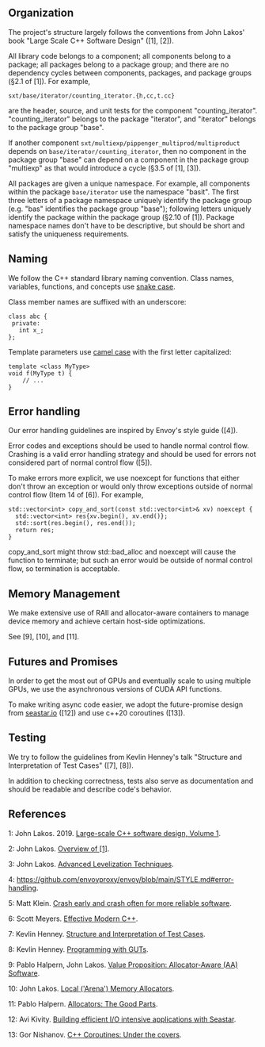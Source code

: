 ## Organization
The project's structure largely follows the conventions from John Lakos' book 
"Large Scale C++ Software Design" ([1], [2]).

All library code belongs to a component; all components belong to a package;
all packages belong to a package group; and there are no dependency cycles
between components, packages, and package groups (§2.1 of [1]). For example,

```
sxt/base/iterator/counting_iterator.{h,cc,t.cc}
```
are the header, source, and unit tests for the component "counting_iterator". "counting_iterator"
belongs to the package "iterator", and "iterator" belongs to the package group "base".

If another component `sxt/multiexp/pippenger_multiprod/multiproduct` depends on
`base/iterator/counting_iterator`, then no component in the package group "base"
can depend on a component in the package group "multiexp" as that would introduce
a cycle (§3.5 of [1], [3]).

All packages are given a unique namespace. For example, all components within
the package `base/iterator` use the namespace "basit". The first three letters
of a package namespace uniquely identify the package group (e.g. "bas"
identifies the package group "base"); following letters uniquely identify the
package within the package group (§2.10 of [1]). Package namespace names don't have to
be descriptive, but should be short and satisfy the uniqueness requirements.

## Naming
We follow the C++ standard library naming convention. Class names, variables, 
functions, and concepts use [snake case](https://en.wikipedia.org/wiki/Snake_case).

Class member names are suffixed with an underscore:
```
class abc {
 private:
   int x_;
};
```

Template parameters use [camel case](https://en.wikipedia.org/wiki/Camel_case) with the
first letter capitalized:
```
template <class MyType>
void f(MyType t) {
    // ...
}
```

## Error handling
Our error handling guidelines are inspired by Envoy's style guide ([4]).

Error codes and exceptions should be used to handle normal control flow. Crashing is a valid
error handling strategy and should be used for errors not considered part of normal control flow
([5]).

To make errors more explicit, we use noexcept for functions that either don't throw an exception or
would only throw exceptions outside of normal control flow (Item 14 of [6]). For example,

```
std::vector<int> copy_and_sort(const std::vector<int>& xv) noexcept {
  std::vector<int> res{xv.begin(), xv.end()};
  std::sort(res.begin(), res.end());
  return res;
}
```
copy_and_sort might throw std::bad_alloc and noexcept will cause the function to terminate; 
but such an error would be outside of normal control flow, so termination is acceptable.

## Memory Management
We make extensive use of RAII and allocator-aware containers to manage device memory and 
achieve certain host-side optimizations.

See [9], [10], and [11].

## Futures and Promises
In order to get the most out of GPUs and eventually scale to using multiple GPUs, we use
the asynchronous versions of CUDA API functions.

To make writing async code easier, we adopt the future-promise design from
[seastar.io](https://seastar.io/) ([12]) and use c++20 coroutines ([13]).

## Testing
We try to follow the guidelines from Kevlin Henney's talk "Structure and Interpretation of Test Cases"
([7], [8]).

In addition to checking correctness, tests also serve as documentation and
should be readable and describe code's behavior.

## References
1: John Lakos. 2019. [Large-scale C++ software design, Volume 1](https://www.amazon.com/Large-Scale-Architecture-Addison-Wesley-Professional-Computing/dp/0201717069/ref=sr_1_fkmr0_1?crid=1K4S108K8A8DU&keywords=large+scale+c%2B%2B+design+2nd&qid=1684861966&sprefix=large+scale+c%2B%2B+design+2nd%2Caps%2C162&sr=8-1-fkmr0&ufe=app_do%3Aamzn1.fos.006c50ae-5d4c-4777-9bc0-4513d670b6bc).

2: John Lakos. [Overview of [1]](https://youtu.be/d3zMfMC8l5U).

3: John Lakos. [Advanced Levelization Techniques](https://youtu.be/QjFpKJ8Xx78).

4: https://github.com/envoyproxy/envoy/blob/main/STYLE.md#error-handling.

5: Matt Klein. [Crash early and crash often for more reliable software](https://medium.com/@mattklein123/crash-early-and-crash-often-for-more-reliable-software-597738dd21c5).

6: Scott Meyers. [Effective Modern C++](https://www.amazon.com/Effective-Modern-Specific-Ways-Improve/dp/1491903996?asin=1491903996&revisionId=&format=4&depth=1).

7: Kevlin Henney. [Structure and Interpretation of Test Cases](https://youtu.be/tWn8RA_DEic).

8: Kevlin Henney. [Programming with GUTs](https://youtu.be/azoucC_fwzw).

9: Pablo Halpern, John Lakos. [Value Proposition: Allocator-Aware (AA) Software](https://www.open-std.org/jtc1/sc22/wg21/docs/papers/2020/p2035r0.pdf).

10: John Lakos. [Local ('Arena') Memory Allocators](https://youtu.be/nZNd5FjSquk).

11: Pablo Halpern. [Allocators: The Good Parts](https://youtu.be/v3dz-AKOVL8).

12: Avi Kivity. [Building efficient I/O intensive applications with Seastar](https://youtu.be/p8d28t4qCTY).

13: Gor Nishanov. [C++ Coroutines: Under the covers](https://youtu.be/8C8NnE1Dg4A).
